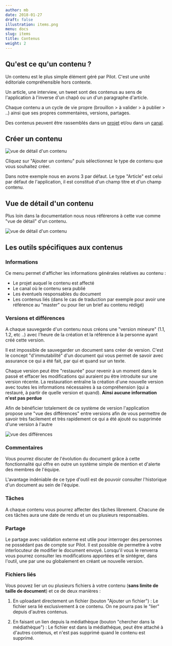 ```yaml
---
author: mb
date: 2018-01-27
draft: false
illustration: items.png
menu: docs
slug: items
title: Contenus
weight: 2
---
```


## Qu'est ce qu'un contenu ?

Un contenu est le plus simple élément géré par Pilot. C'est une unité éditoriale compréhensible hors contexte.

<!--more-->

Un article, une interview, un tweet sont des contenus au sens de l'application à l'inverse d'un chapô ou un d'un paragraphe d'article.

Chaque contenu a un cycle de vie propre (brouillon > à valider > à publier > ..) ainsi que ses propres commentaires, versions, partages.

Des contenus peuvent être rassemblés dans un <a href="/resources/projects">projet</a> et/ou dans un <a href="/resources/channels">canal</a>.

## Créer un contenu

![vue de détail d'un contenu](/img/screenshots/additem.png)

Cliquez sur "Ajouter un contenu" puis sélectionnez le type de contenu que vous souhaitez créer.

Dans notre exemple nous en avons 3 par défaut. Le type "Article" est celui par défaut de l'application, il est constitué d'un champ titre et d'un champ contenu.

## Vue de détail d'un contenu

Plus loin dans la documentation nous nous référerons à cette vue comme "vue de détail" d'un contenu.

![vue de détail d'un contenu](/img/screenshots/item_detail.png)

## Les outils spécifiques aux contenus

<img style="float:right; margin-left:1em;" src="/img/screenshots/item_detail_menu.png" alt="">

### Informations

Ce menu permet d'afficher les informations générales relatives au contenu :

- Le projet auquel le contenu est affecté
- Le canal où le contenu sera publié
- Les éventuels responsables du document
- Les contenus liés (dans le cas de traduction par exemple pour avoir une référence au "master" ou pour lier un brief au contenu rédigé)

### Versions et différences

A chaque sauvegarde d'un contenu nous créons une "version mineure" (1.1, 1.2, etc ..) avec l'heure de la création et la référence à la personne ayant créé cette version.

Il est impossible de sauvegarder un document sans créer de version. C'est le concept "d'immutabilité" d'un document qui vous permet de savoir avec assurance ce qui a été fait, par qui et quand sur un texte.

Chaque version peut être "restaurée" pour revenir à un moment dans le passé et effacer les modifications qui auraient pu être introduite sur une version récente. La restauration entraîne la création d'une nouvelle version avec toutes les informations nécessaires à sa compréhension (qui a restauré, à partir de quelle version et quand). **Ainsi aucune information n'est pas perdue**

Afin de bénéficier totalement de ce système de version l'application propose une "vue des différences" entre versions afin de vous permettre de savoir très facilement et très rapidement ce qui a été ajouté ou supprimée d'une version à l'autre

<img src="/img/screenshots/diff.png" alt="vue des différences" />

### Commentaires

Vous pourrez discuter de l'évolution du document grâce à cette fonctionnalité qui offre en outre un système simple de mention et d'alerte des membres de l'équipe.

L'avantage indéniable de ce type d'outil est de pouvoir consulter l'historique d'un document au sein de l'équipe.

### Tâches

A chaque contenu vous pourrez affecter des tâches librement. Chacune de ces tâches aura une date de rendu et un ou plusieurs responsables.

### Partage

Le partage avec validation externe est utile pour interroger des personnes ne possédant pas de compte sur Pilot. Il est possible de permettre à votre interlocuteur de modifier le document envoyé. Lorsqu'il vous le renverra vous pourrez consulter les modifications apportées et le sintégrer, dans l'outil, une par une ou globalement en créant ue nouvelle version.

### Fichiers liés

Vous pouvez lier un ou plusieurs fichiers à votre contenu (**sans limite de taille de document**) et ce de deux manières :

1. En uploadant directement un fichier (bouton "Ajouter un fichier") : Le fichier sera lié exclusivement à ce contenu. On ne pourra pas le "lier" depuis d'autres contenus.

2. En faisant un lien depuis la médiathèque (bouton "chercher dans la médiathèque") : Le fichier est dans la médiathéque, peut être attaché à d'autres contenus, et n'est pas supprimé quand le contenu est supprimé.
